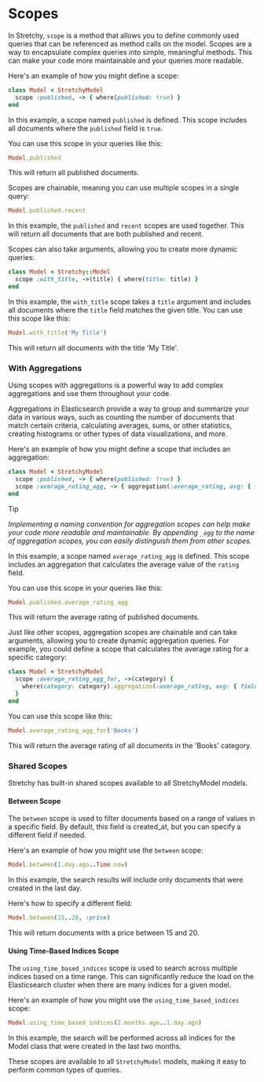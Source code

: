 # Scopes

In Stretchy, `scope` is a method that allows you to define commonly used queries that can be referenced as method calls on the model. Scopes are a way to encapsulate complex queries into simple, meaningful methods. This can make your code more maintainable and your queries more readable.

Here's an example of how you might define a scope:

```ruby
class Model < StretchyModel
  scope :published, -> { where(published: true) }
end
```

In this example, a scope named `published` is defined. This scope includes all documents where the `published` field is `true`.

You can use this scope in your queries like this:

```ruby
Model.published
```

This will return all published documents.

Scopes are chainable, meaning you can use multiple scopes in a single query:

```ruby
Model.published.recent
```

In this example, the `published` and `recent` scopes are used together. This will return all documents that are both published and recent.

Scopes can also take arguments, allowing you to create more dynamic queries:

```ruby
class Model < Stretchy::Model
  scope :with_title, ->(title) { where(title: title) }
end
```

In this example, the `with_title` scope takes a `title` argument and includes all documents where the `title` field matches the given title. You can use this scope like this:

```ruby
Model.with_title('My Title')
```

This will return all documents with the title 'My Title'.

### With Aggregations

Using scopes with aggregations is a powerful way to add complex aggregations and use them throughout your code.

Aggregations in Elasticsearch provide a way to group and summarize your data in various ways, such as counting the number of documents that match certain criteria, calculating averages, sums, or other statistics, creating histograms or other types of data visualizations, and more.

Here's an example of how you might define a scope that includes an aggregation:

```ruby
class Model < StretchyModel
  scope :published, -> { where(published: true) }
  scope :average_rating_agg, -> { aggregation(:average_rating, avg: { field: :rating }) }
end
```

> [!TIP]
> _Implementing a naming convention for aggregation scopes can help make your code more readable and maintainable. By appending `_agg` to the name of aggregation scopes, you can easily distinguish them from other scopes._

In this example, a scope named `average_rating_agg` is defined. This scope includes an aggregation that calculates the average value of the `rating` field.

You can use this scope in your queries like this:

```ruby
Model.published.average_rating_agg
```

This will return the average rating of published documents.

Just like other scopes, aggregation scopes are chainable and can take arguments, allowing you to create dynamic aggregation queries. For example, you could define a scope that calculates the average rating for a specific category:

```ruby
class Model < StretchyModel
  scope :average_rating_agg_for, ->(category) { 
    where(category: category).aggregation(:average_rating, avg: { field: :rating }) 
  }
end
```

You can use this scope like this:

```ruby
Model.average_rating_agg_for('Books')
```

This will return the average rating of all documents in the 'Books' category.

### Shared Scopes

Stretchy has built-in shared scopes available to all StretchyModel models.

#### Between Scope
The `between` scope is used to filter documents based on a range of values in a specific field. By default, this field is created_at, but you can specify a different field if needed.

Here's an example of how you might use the `between` scope:
```ruby
Model.between(1.day.ago..Time.now)
```

In this example, the search results will include only documents that were created in the last day.

Here's how to specify a different field:
```ruby
Model.between(15..20, :price)
```

This will return documents with a price between 15 and 20.

#### Using Time-Based Indices Scope
The `using_time_based_indices` scope is used to search across multiple indices based on a time range. This can significantly reduce the load on the Elasticsearch cluster when there are many indices for a given model.

Here's an example of how you might use the `using_time_based_indices` scope:

```ruby
Model.using_time_based_indices(2.months.ago..1.day.ago)
```

In this example, the search will be performed across all indices for the Model class that were created in the last two months.

These scopes are available to all `StretchyModel` models, making it easy to perform common types of queries.